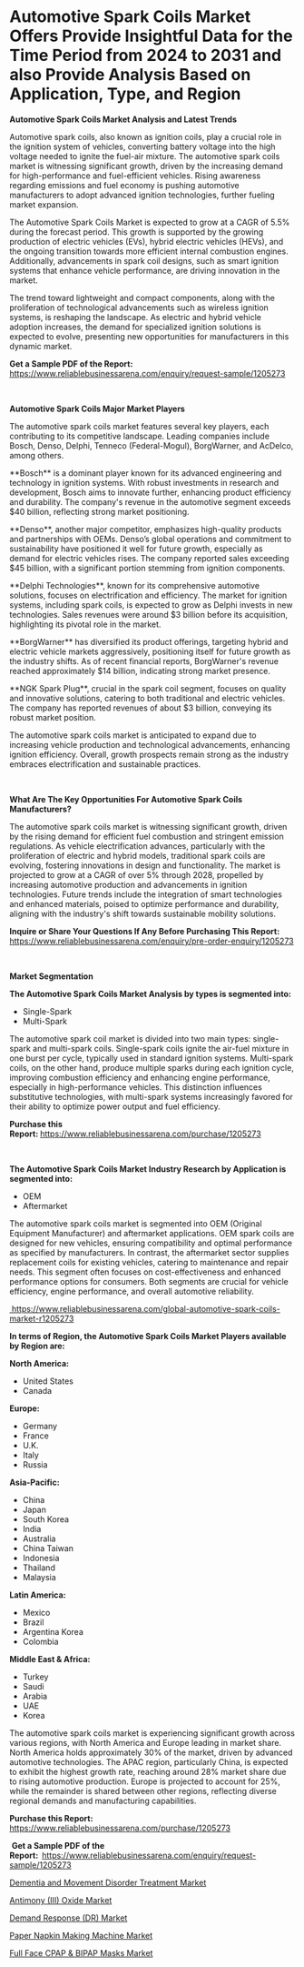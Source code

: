 <p><h1>Automotive Spark Coils Market Offers Provide Insightful Data for the Time Period from 2024 to 2031 and also Provide Analysis Based on Application, Type, and Region</h1></p><p><strong>Automotive Spark Coils Market Analysis and Latest Trends</strong></p>
<p><p>Automotive spark coils, also known as ignition coils, play a crucial role in the ignition system of vehicles, converting battery voltage into the high voltage needed to ignite the fuel-air mixture. The automotive spark coils market is witnessing significant growth, driven by the increasing demand for high-performance and fuel-efficient vehicles. Rising awareness regarding emissions and fuel economy is pushing automotive manufacturers to adopt advanced ignition technologies, further fueling market expansion.</p><p>The Automotive Spark Coils Market is expected to grow at a CAGR of 5.5% during the forecast period. This growth is supported by the growing production of electric vehicles (EVs), hybrid electric vehicles (HEVs), and the ongoing transition towards more efficient internal combustion engines. Additionally, advancements in spark coil designs, such as smart ignition systems that enhance vehicle performance, are driving innovation in the market. </p><p>The trend toward lightweight and compact components, along with the proliferation of technological advancements such as wireless ignition systems, is reshaping the landscape. As electric and hybrid vehicle adoption increases, the demand for specialized ignition solutions is expected to evolve, presenting new opportunities for manufacturers in this dynamic market.</p></p>
<p><strong>Get a Sample PDF of the Report:&nbsp;</strong> <a href="https://www.reliablebusinessarena.com/enquiry/request-sample/1205273?utm_campaign=1292&utm_medium=2&utm_source=Github&utm_content=ia&utm_term=16102024&utm_id=automotive-spark-coils">https://www.reliablebusinessarena.com/enquiry/request-sample/1205273</a></p>
<p>&nbsp;</p>
<p><strong>Automotive Spark Coils Major Market Players</strong></p>
<p><p>The automotive spark coils market features several key players, each contributing to its competitive landscape. Leading companies include Bosch, Denso, Delphi, Tenneco (Federal-Mogul), BorgWarner, and AcDelco, among others. </p><p>**Bosch** is a dominant player known for its advanced engineering and technology in ignition systems. With robust investments in research and development, Bosch aims to innovate further, enhancing product efficiency and durability. The company's revenue in the automotive segment exceeds $40 billion, reflecting strong market positioning.</p><p>**Denso**, another major competitor, emphasizes high-quality products and partnerships with OEMs. Denso’s global operations and commitment to sustainability have positioned it well for future growth, especially as demand for electric vehicles rises. The company reported sales exceeding $45 billion, with a significant portion stemming from ignition components.</p><p>**Delphi Technologies**, known for its comprehensive automotive solutions, focuses on electrification and efficiency. The market for ignition systems, including spark coils, is expected to grow as Delphi invests in new technologies. Sales revenues were around $3 billion before its acquisition, highlighting its pivotal role in the market.</p><p>**BorgWarner** has diversified its product offerings, targeting hybrid and electric vehicle markets aggressively, positioning itself for future growth as the industry shifts. As of recent financial reports, BorgWarner's revenue reached approximately $14 billion, indicating strong market presence.</p><p>**NGK Spark Plug**, crucial in the spark coil segment, focuses on quality and innovative solutions, catering to both traditional and electric vehicles. The company has reported revenues of about $3 billion, conveying its robust market position.</p><p>The automotive spark coils market is anticipated to expand due to increasing vehicle production and technological advancements, enhancing ignition efficiency. Overall, growth prospects remain strong as the industry embraces electrification and sustainable practices.</p></p>
<p>&nbsp;</p>
<p><strong>What Are The Key Opportunities For Automotive Spark Coils Manufacturers?</strong></p>
<p><p>The automotive spark coils market is witnessing significant growth, driven by the rising demand for efficient fuel combustion and stringent emission regulations. As vehicle electrification advances, particularly with the proliferation of electric and hybrid models, traditional spark coils are evolving, fostering innovations in design and functionality. The market is projected to grow at a CAGR of over 5% through 2028, propelled by increasing automotive production and advancements in ignition technologies. Future trends include the integration of smart technologies and enhanced materials, poised to optimize performance and durability, aligning with the industry's shift towards sustainable mobility solutions.</p></p>
<p><strong>Inquire or Share Your Questions If Any Before Purchasing This Report:</strong> <a href="https://www.reliablebusinessarena.com/enquiry/pre-order-enquiry/1205273?utm_campaign=1292&utm_medium=2&utm_source=Github&utm_content=ia&utm_term=16102024&utm_id=automotive-spark-coils">https://www.reliablebusinessarena.com/enquiry/pre-order-enquiry/1205273</a></p>
<p>&nbsp;</p>
<p><strong>Market Segmentation</strong></p>
<p><strong>The Automotive Spark Coils Market Analysis by types is segmented into:</strong></p>
<p><ul><li>Single-Spark</li><li>Multi-Spark</li></ul></p>
<p><p>The automotive spark coil market is divided into two main types: single-spark and multi-spark coils. Single-spark coils ignite the air-fuel mixture in one burst per cycle, typically used in standard ignition systems. Multi-spark coils, on the other hand, produce multiple sparks during each ignition cycle, improving combustion efficiency and enhancing engine performance, especially in high-performance vehicles. This distinction influences substitutive technologies, with multi-spark systems increasingly favored for their ability to optimize power output and fuel efficiency.</p></p>
<p><strong>Purchase this Report:&nbsp;</strong><a href="https://www.reliablebusinessarena.com/purchase/1205273?utm_campaign=1292&utm_medium=2&utm_source=Github&utm_content=ia&utm_term=16102024&utm_id=automotive-spark-coils">https://www.reliablebusinessarena.com/purchase/1205273</a></p>
<p>&nbsp;</p>
<p><strong>The Automotive Spark Coils Market Industry Research by Application is segmented into:</strong></p>
<p><ul><li>OEM</li><li>Aftermarket</li></ul></p>
<p><p>The automotive spark coils market is segmented into OEM (Original Equipment Manufacturer) and aftermarket applications. OEM spark coils are designed for new vehicles, ensuring compatibility and optimal performance as specified by manufacturers. In contrast, the aftermarket sector supplies replacement coils for existing vehicles, catering to maintenance and repair needs. This segment often focuses on cost-effectiveness and enhanced performance options for consumers. Both segments are crucial for vehicle efficiency, engine performance, and overall automotive reliability.</p></p>
<p><a href="https://www.reliablebusinessarena.com/global-automotive-spark-coils-market-r1205273?utm_campaign=1292&utm_medium=2&utm_source=Github&utm_content=ia&utm_term=16102024&utm_id=automotive-spark-coils">&nbsp;https://www.reliablebusinessarena.com/global-automotive-spark-coils-market-r1205273</a></p>
<p><strong>In terms of Region, the Automotive Spark Coils Market Players available by Region are:</strong></p>
<p>
    <p> <strong> North America: </strong>
        <ul>
            <li>United States</li>
            <li>Canada</li>
        </ul>
        </p> 
    <p> <strong> Europe: </strong>
        <ul>
            <li>Germany</li>
            <li>France</li>
            <li>U.K.</li>
            <li>Italy</li>
            <li>Russia</li>
        </ul>
        </p> 
    <p> <strong> Asia-Pacific: </strong>
        <ul>
            <li>China</li>
            <li>Japan</li>
            <li>South Korea</li>
            <li>India</li>
            <li>Australia</li>
            <li>China Taiwan</li>
            <li>Indonesia</li>
            <li>Thailand</li>
            <li>Malaysia</li>
        </ul>
        </p> 
    <p> <strong> Latin America: </strong>
        <ul>
            <li>Mexico</li>
            <li>Brazil</li>
            <li>Argentina Korea</li>
            <li>Colombia</li>
        </ul>
        </p> 
    <p> <strong> Middle East & Africa: </strong>
        <ul>
            <li>Turkey</li>
            <li>Saudi</li>
            <li>Arabia</li>
            <li>UAE</li>
            <li>Korea</li>
        </ul>
    </p>
    </p>
<p><p>The automotive spark coils market is experiencing significant growth across various regions, with North America and Europe leading in market share. North America holds approximately 30% of the market, driven by advanced automotive technologies. The APAC region, particularly China, is expected to exhibit the highest growth rate, reaching around 28% market share due to rising automotive production. Europe is projected to account for 25%, while the remainder is shared between other regions, reflecting diverse regional demands and manufacturing capabilities.</p></p>
<p><strong>Purchase this Report: </strong><a href="https://www.reliablebusinessarena.com/purchase/1205273?utm_campaign=1292&utm_medium=2&utm_source=Github&utm_content=ia&utm_term=16102024&utm_id=automotive-spark-coils">https://www.reliablebusinessarena.com/purchase/1205273</a></p>
<p>&nbsp;<strong>Get a Sample PDF of the Report:&nbsp;&nbsp;</strong><a href="https://www.reliablebusinessarena.com/enquiry/request-sample/1205273?utm_campaign=1292&utm_medium=2&utm_source=Github&utm_content=ia&utm_term=16102024&utm_id=automotive-spark-coils">https://www.reliablebusinessarena.com/enquiry/request-sample/1205273</a></p>
<p><strong></strong></p>
<p><p><a href="https://www.linkedin.com/pulse/dementia-movement-disorder-treatment-industry-sector-far9e?trk=public_post_embed_feed-article-content&utm_campaign=1292&utm_medium=2&utm_source=Github&utm_content=ia&utm_term=16102024&utm_id=automotive-spark-coils">Dementia and Movement Disorder Treatment Market</a></p><p><a href="https://github.com/kandidbn/Market-Research-Report-List-1/blob/main/antimony-iii-oxide-market.md?utm_campaign=1292&utm_medium=2&utm_source=Github&utm_content=ia&utm_term=16102024&utm_id=automotive-spark-coils">Antimony (III) Oxide Market</a></p><p><a href="https://www.linkedin.com/pulse/disruption-innovation-demand-response-dr-industry-market-qjhkc?trk=public_post_embed_feed-article-content&utm_campaign=1292&utm_medium=2&utm_source=Github&utm_content=ia&utm_term=16102024&utm_id=automotive-spark-coils">Demand Response (DR) Market</a></p><p><a href="https://issuu.com/reportprime-2/docs/paper-napkin-making-machine-market-_14c72b63c80d2d?utm_campaign=1292&utm_medium=2&utm_source=Github&utm_content=ia&utm_term=16102024&utm_id=automotive-spark-coils">Paper Napkin Making Machine Market</a></p><p><a href="https://github.com/windyq60pag/Market-Research-Report-List-1/blob/main/full-face-cpap-bipap-masks-market.md?utm_campaign=1292&utm_medium=2&utm_source=Github&utm_content=ia&utm_term=16102024&utm_id=automotive-spark-coils">Full Face CPAP & BIPAP Masks Market</a></p></p>